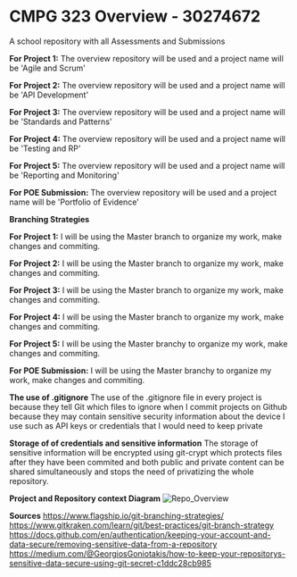 # CMPG 323 Overview - 30274672
A school repository with all Assessments and Submissions

**For Project 1:** The overview repository will be used and a project name will be 'Agile and Scrum' 

**For Project 2:** The overview repository will be used and a project name will be 'API Development'

**For Project 3:** The overview repository will be used and a project name will be 'Standards and Patterns'

**For Project 4:** The overview repository will be used and a project name will be 'Testing and RP'

**For Project 5:** The overview repository will be used and a project name will be 'Reporting and Monitoring'

**For POE Submission:** The overview repository will be used and a project name will be 'Portfolio of Evidence'



**Branching Strategies**

**For Project 1:** I will be using the Master branch to organize my work, make changes and commiting.

**For Project 2:** I will be using the Master branch to organize my work, make changes and commiting.

**For Project 3:** I will be using the Master branch to organize my work, make changes and commiting.

**For Project 4:** I will be using the Master branch to organize my work, make changes and commiting.

**For Project 5:** I will be using the Master branchy to organize my work, make changes and commiting.

**For POE Submission:** I will be using the Master branchy to organize my work, make changes and commiting.


**The use of .gitignore**
The use of the .gitignore file in every project is because they tell Git which files to ignore when I commit
projects on Github because they may contain sensitive security information about the device I use such as API keys or
credentials that I would need to keep private

**Storage of of credentials and sensitive information**
The storage of sensitive information will be encrypted using git-crypt which protects files after they have been
commited and both public and private content can be shared simultaneously and stops the need of privatizing the whole repository.

**Project and Repository context Diagram**
![Repo_Overview](https://user-images.githubusercontent.com/61312229/185389258-10efee87-7188-4dad-be06-e7a18d6f9d0c.png)



**Sources**
https://www.flagship.io/git-branching-strategies/
https://www.gitkraken.com/learn/git/best-practices/git-branch-strategy
https://docs.github.com/en/authentication/keeping-your-account-and-data-secure/removing-sensitive-data-from-a-repository
https://medium.com/@GeorgiosGoniotakis/how-to-keep-your-repositorys-sensitive-data-secure-using-git-secret-c1ddc28cb985

